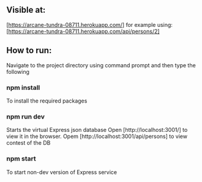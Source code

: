 ## Visible at:
[https://arcane-tundra-08711.herokuapp.com/]
for example using:
[https://arcane-tundra-08711.herokuapp.com/api/persons/2]

## How to run:

Navigate to the project directory using command prompt and then type the following

### npm install
To install the required packages

### npm run dev
Starts the virtual Express json database
Open [http://localhost:3001/] to view it in the browser.
Opem [http://localhost:3001/api/persons] to view contest of the DB

### npm start
To start non-dev version of Express service

